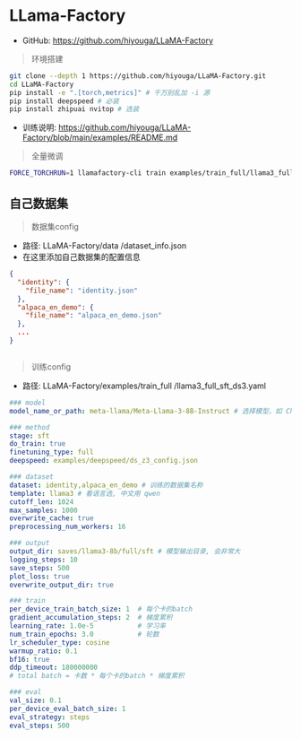 # LLama-Factory

- GitHub: https://github.com/hiyouga/LLaMA-Factory
>环境搭建
```sh
git clone --depth 1 https://github.com/hiyouga/LLaMA-Factory.git
cd LLaMA-Factory
pip install -e ".[torch,metrics]" # 千万别乱加 -i 源
pip install deepspeed # 必装
pip install zhipuai nvitop # 选装
```


- 训练说明: https://github.com/hiyouga/LLaMA-Factory/blob/main/examples/README.md

>全量微调
```sh
FORCE_TORCHRUN=1 llamafactory-cli train examples/train_full/llama3_full_sft_ds3.yaml
```


## 自己数据集
>数据集config
- 路径: LLaMA-Factory/data
/dataset_info.json
- 在这里添加自己数据集的配置信息
```json
{
  "identity": {
    "file_name": "identity.json"
  },
  "alpaca_en_demo": {
    "file_name": "alpaca_en_demo.json"
  },
  ...
}
```

```yaml

```

>训练config
- 路径: LLaMA-Factory/examples/train_full
/llama3_full_sft_ds3.yaml
```yaml
### model
model_name_or_path: meta-llama/Meta-Llama-3-8B-Instruct # 选择模型，如 ChatGLM, QWen

### method
stage: sft
do_train: true
finetuning_type: full
deepspeed: examples/deepspeed/ds_z3_config.json

### dataset
dataset: identity,alpaca_en_demo # 训练的数据集名称
template: llama3 # 看语言选, 中文用 qwen
cutoff_len: 1024
max_samples: 1000
overwrite_cache: true
preprocessing_num_workers: 16

### output
output_dir: saves/llama3-8b/full/sft # 模型输出目录, 会非常大
logging_steps: 10
save_steps: 500
plot_loss: true
overwrite_output_dir: true

### train
per_device_train_batch_size: 1  # 每个卡的batch
gradient_accumulation_steps: 2  # 梯度累积
learning_rate: 1.0e-5           # 学习率
num_train_epochs: 3.0           # 轮数
lr_scheduler_type: cosine
warmup_ratio: 0.1
bf16: true
ddp_timeout: 180000000
# total batch = 卡数 * 每个卡的batch * 梯度累积

### eval
val_size: 0.1
per_device_eval_batch_size: 1
eval_strategy: steps
eval_steps: 500
```
